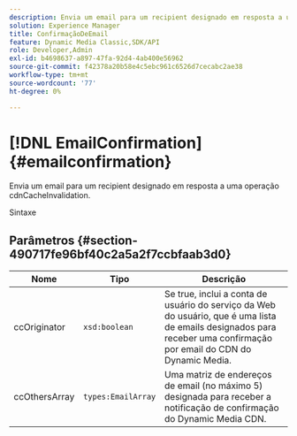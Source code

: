 ```yaml
---
description: Envia um email para um recipient designado em resposta a uma operação cdnCacheInvalidation.
solution: Experience Manager
title: ConfirmaçãoDeEmail
feature: Dynamic Media Classic,SDK/API
role: Developer,Admin
exl-id: b4698637-a897-47fa-92d4-4ab400e56962
source-git-commit: f42378a20b58e4c5ebc961c6526d7cecabc2ae38
workflow-type: tm+mt
source-wordcount: '77'
ht-degree: 0%

---
```


# [!DNL EmailConfirmation]{#emailconfirmation}

Envia um email para um recipient designado em resposta a uma operação cdnCacheInvalidation.

Sintaxe

## Parâmetros {#section-490717fe96bf40c2a5a2f7ccbfaab3d0}

| Nome | Tipo | Descrição |
|---|---|---|
| ccOriginator | `xsd:boolean` | Se true, inclui a conta de usuário do serviço da Web do usuário, que é uma lista de emails designados para receber uma confirmação por email do CDN do Dynamic Media. |
| ccOthersArray | `types:EmailArray` | Uma matriz de endereços de email (no máximo 5) designada para receber a notificação de confirmação do Dynamic Media CDN. |
